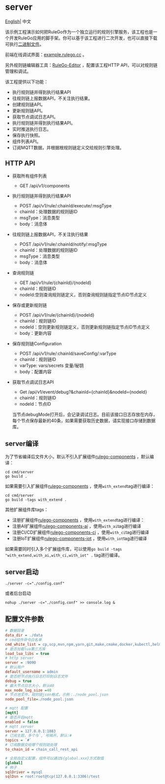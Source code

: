 # server

[English](README.md)| 中文

该示例工程演示如何把RuleGo作为一个独立运行的规则引擎服务，该工程也是一个开发RuleGo应用的脚手架。你可以基于该工程进行二次开发，也可以直接下载可执行[二进制文件](https://github.com/rulego/rulego/releases)。

前端在线调试界面：[example.rulego.cc](https://example.rulego.cc/) 。

另外规则链编辑器工具：[RuleGo-Editor](https://editor.rulego.cc/) ，配置该工程HTTP API，可以对规则链管理和调试。

该工程提供以下功能：

* 执行规则链并得到执行结果API
* 往规则链上报数据API，不关注执行结果。
* 创建规则链API。
* 更新规则链API。
* 获取节点调试日志API。
* 执行规则链并得到执行结果API。
* 实时推送执行日志。
* 保存执行快照。
* 组件列表API。
* 订阅MQTT数据，并根据根规则链定义交给规则引擎处理。

## HTTP API

* 获取所有组件列表
    - GET /api/v1/components

* 执行规则链并得到执行结果API
    - POST /api/v1/rule/:chainId/execute/:msgType
    - chainId：处理数据的规则链ID
    - msgType：消息类型
    - body：消息体
  
* 往规则链上报数据API，不关注执行结果
  - POST /api/v1/rule/:chainId/notify/:msgType
  - chainId：处理数据的规则链ID
  - msgType：消息类型
  - body：消息体
  
* 查询规则链
    - GET /api/v1/rule/{chainId}/{nodeId}
    - chainId：规则链ID
    - nodeId:空则查询规则链定义，否则查询规则链指定节点ID节点定义

* 保存或更新规则链
    - POST /api/v1/rule/{chainId}/{nodeId}
    - chainId：规则链ID
    - nodeId：空则更新规则链定义，否则更新规则链指定节点ID节点定义
    - body：更新内容
  
* 保存规则链Configuration
    - POST /api/v1/rule/:chainId/saveConfig/:varType
    - chainId：规则链ID
    - varType: vars/secrets 变量/秘钥
    - body：配置内容

* 获取节点调试日志API
    - Get /api/v1/event/debug?&chainId={chainId}&nodeId={nodeId}
    - chainId：规则链ID
    - nodeId：节点ID

  当节点debugMode打开后，会记录调试日志。目前该接口日志存放在内存，每个节点保存最新的40条，如果需要获取历史数据，请实现接口存储到数据库。

## server编译

为了节省编译后文件大小，默认不引入扩展组件[rulego-components](https://github.com/rulego/rulego-components) ，默认编译：

```shell
cd cmd/server
go build .
```

如果需要引入扩展组件[rulego-components](https://github.com/rulego/rulego-components) ，使用`with_extend`tag进行编译：

```shell
cd cmd/server
go build -tags with_extend .
```
其他扩展组件库tags：
- 注册扩展组件[rulego-components](https://github.com/rulego/rulego-components) ，使用`with_extend`tag进行编译：
- 注册AI扩展组件[rulego-components-ai](https://github.com/rulego/rulego-components-ai) ，使用`with_ai`tag进行编译
- 注册CI/CD扩展组件[rulego-components-ci](https://github.com/rulego/rulego-components-ci) ，使用`with_ci`tag进行编译
- 注册IoT扩展组件[rulego-components-iot](https://github.com/rulego/rulego-components-iot) ，使用`with_iot`tag进行编译

如果需要同时引入多个扩展组件库，可以使用`go build -tags "with_extend,with_ai,with_ci,with_iot" .` tag进行编译。

## server启动

```shell
./server -c="./config.conf"
```

或者后台启动

```shell
nohup ./server -c="./config.conf" >> console.log &
```

## 配置文件参数
```ini
# 数据目录
data_dir = ./data
# cmd组件命令白名单
cmd_white_list = cp,scp,mvn,npm,yarn,git,make,cmake,docker,kubectl,helm,ansible,puppet,pytest,python,python3,pip,go,java,dotnet,gcc,g++,ctest
# 是否加载lua第三方库
load_lua_libs = true
# http server
server = :9090
# 默认用户
default_username = admin
# 是否把节点执行日志打印到日志文件
debug = true
# 最大节点日志大小，默认40
max_node_log_size =40
# 节点池文件，规则链json格式，示例：./node_pool.json
node_pool_file=./node_pool.json

# mqtt 配置
[mqtt]
# 是否开启mqtt
enabled = false
# mqtt server
server = 127.0.0.1:1883
# 订阅主题，多个与`,`号隔开。默认:#
topics = `#`
# 订阅数据交给哪个规则链处理
to_chain_id = chain_call_rest_api

# 全局自定义配置，组件可以通过${global.xxx}方式取值
[global]
# 例子
sqlDriver = mysql
sqlDsn = root:root@tcp(127.0.0.1:3306)/test

```